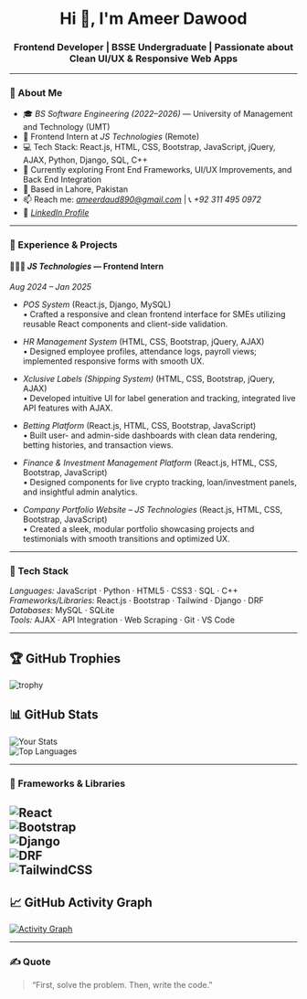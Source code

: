 <h1 align="center">Hi 👋, I'm Ameer Dawood</h1>
<h3 align="center">Frontend Developer | BSSE Undergraduate | Passionate about Clean UI/UX & Responsive Web Apps</h3>

---

### ​🧾 About Me

- 🎓 *BS Software Engineering (2022–2026)* — University of Management and Technology (UMT)
- 💼 Frontend Intern at *JS Technologies* (Remote)
- 💻 Tech Stack: React.js, HTML, CSS, Bootstrap, JavaScript, jQuery, AJAX, Python, Django, SQL, C++
- 🌱 Currently exploring Front End Frameworks, UI/UX Improvements, and Back End Integration
- 📍 Based in Lahore, Pakistan
- 📫 Reach me: *ameerdaud890@gmail.com* | 📞 *+92 311 495 0972*  
- 🔗 [*LinkedIn Profile*](https://www.linkedin.com/in/ameer-dawood-57b8472a1)

---

### ​💼 Experience & Projects

#### ​​​👨🏻‍💻 *JS Technologies* — Frontend Intern  
*Aug 2024 – Jan 2025*  
- *POS System* (React.js, Django, MySQL)  
  • Crafted a responsive and clean frontend interface for SMEs utilizing reusable React components and client-side validation.

- *HR Management System* (HTML, CSS, Bootstrap, jQuery, AJAX)  
  • Designed employee profiles, attendance logs, payroll views; implemented responsive forms with smooth UX.

- *Xclusive Labels (Shipping System)* (HTML, CSS, Bootstrap, jQuery, AJAX)  
  • Developed intuitive UI for label generation and tracking, integrated live API features with AJAX.

- *Betting Platform* (React.js, HTML, CSS, Bootstrap, JavaScript)  
  • Built user- and admin-side dashboards with clean data rendering, betting histories, and transaction views.

- *Finance & Investment Management Platform* (React.js, HTML, CSS, Bootstrap, JavaScript)  
  • Designed components for live crypto tracking, loan/investment panels, and insightful admin analytics.

- *Company Portfolio Website – JS Technologies* (React.js, HTML, CSS, Bootstrap, JavaScript)  
  • Created a sleek, modular portfolio showcasing projects and testimonials with smooth transitions and optimized UX.

---

### ​🧰 Tech Stack

*Languages:* JavaScript · Python · HTML5 · CSS3 · SQL · C++  
*Frameworks/Libraries:* React.js · Bootstrap · Tailwind · Django · DRF <br/>
*Databases:* MySQL · SQLite  
*Tools:* AJAX · API Integration · Web Scraping · Git · VS Code

---

## 🏆 GitHub Trophies  
![trophy](https://github-profile-trophy.vercel.app/?username=AmeerDawood)

## ​📊 GitHub Stats  
![Your Stats](https://github-readme-stats.vercel.app/api?username=AmeerDawood&show_icons=true&theme=algolia)  
![Top Languages](https://github-readme-stats.vercel.app/api/top-langs/?username=AmeerDawood&layout=compact&theme=algolia)

---

### ​🚀 Frameworks & Libraries

![React](https://img.shields.io/badge/-React-20232A?style=for-the-badge&logo=react&logoColor=61DAFB)  
![Bootstrap](https://img.shields.io/badge/-Bootstrap-563D7C?style=for-the-badge&logo=bootstrap&logoColor=white)  
![Django](https://img.shields.io/badge/-Django-092E20?style=for-the-badge&logo=django&logoColor=white)  
![DRF](https://img.shields.io/badge/-DRF-ff1709?style=for-the-badge&logo=django&logoColor=white)  
![TailwindCSS](https://img.shields.io/badge/-TailwindCSS-38B2AC?style=for-the-badge&logo=tailwindcss&logoColor=white)
---

## ​📈 GitHub Activity Graph  
[![Activity Graph](https://github-readme-activity-graph.vercel.app/graph?username=AmeerDawood&theme=github-compact)](https://github.com/ashutosh00710/github-readme-activity-graph)

---

### ​​✍️ Quote

>“First, solve the problem. Then, write the code.”
